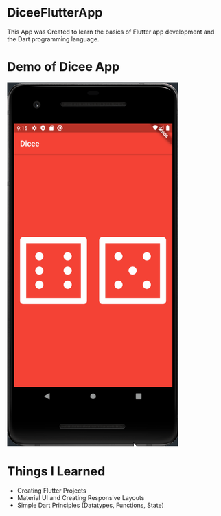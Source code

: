 # DiceeFlutterApp
This App was Created to learn the basics of Flutter app development and the Dart programming language.
# Demo of Dicee App
![Demo Apple App](demo/DiceApp.gif)
# Things I Learned 
- Creating Flutter Projects
- Material UI and Creating Responsive Layouts
- Simple Dart Principles (Datatypes, Functions, State)
